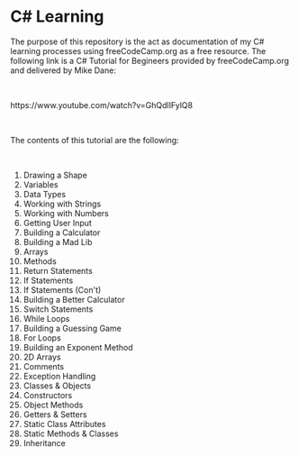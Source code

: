<h1>C# Learning</h1>

<p>The purpose of this repository is the act as documentation of my C# learning processes using freeCodeCamp.org as a free resource. The following link is a C# Tutorial for Begineers provided by freeCodeCamp.org and delivered by Mike Dane:</p>
<br>
<p>https://www.youtube.com/watch?v=GhQdlIFylQ8</p>
<br>
<p>The contents of this tutorial are the following:</p>
<br>
<ol>
  <li>Drawing a Shape</li>
  <li>Variables</li>
  <li>Data Types</li>
  <li>Working with Strings</li>
  <li>Working with Numbers</li>
  <li>Getting User Input</li>
  <li>Building a Calculator</li>
  <li>Building a Mad Lib</li>
  <li>Arrays</li>
  <li>Methods</li>
  <li>Return Statements</li>
  <li>If Statements</li>
  <li>If Statements (Con't)</li>
  <li>Building a Better Calculator</oli>
  <li>Switch Statements</li>
  <li>While Loops</li>
  <li>Building a Guessing Game</oli>
  <li>For Loops</li>
  <li>Building an Exponent Method</li>
  <li>2D Arrays</li>
  <li>Comments</li>
  <li>Exception Handling</li>
  <li>Classes & Objects</li>
  <li>Constructors</li>
  <li>Object Methods</li>
  <li>Getters & Setters</li>
  <li>Static Class Attributes</li>
  <li>Static Methods & Classes</li>
  <li>Inheritance</li>
</ol>
